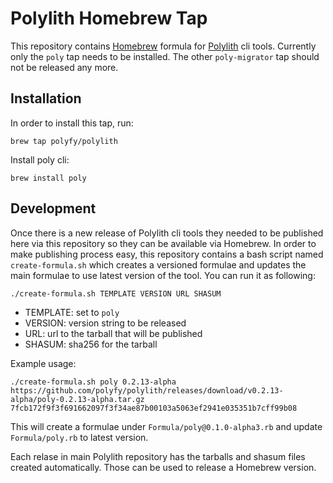 # Polylith Homebrew Tap

This repository contains [Homebrew](https://brew.sh) formula for [Polylith](https://github.com/polyfy/polylith) cli tools. Currently only the `poly` tap needs to be installed. The other `poly-migrator` tap should not be released any more.

## Installation
In order to install this tap, run:

```brew tap polyfy/polylith```

Install poly cli:

```brew install poly```

## Development

Once there is a new release of Polylith cli tools they needed to be published here via this repository so they can be available via Homebrew. In order to make publishing process easy, this repository contains a bash script named `create-formula.sh` which creates a versioned formulae and updates the main formulae to use latest version of the tool. You can run it as following:

```./create-formula.sh TEMPLATE VERSION URL SHASUM```
- TEMPLATE: set to `poly`
- VERSION: version string to be released
- URL: url to the tarball that will be published 
- SHASUM: sha256 for the tarball

Example usage:

`./create-formula.sh poly 0.2.13-alpha https://github.com/polyfy/polylith/releases/download/v0.2.13-alpha/poly-0.2.13-alpha.tar.gz 7fcb172f9f3f691662097f3f34ae87b00103a5063ef2941e035351b7cff99b08`

This will create a formulae under `Formula/poly@0.1.0-alpha3.rb` and update `Formula/poly.rb` to latest version.

Each relase in main Polylith repository has the tarballs and shasum files created automatically. Those can be used to release a Homebrew version.
